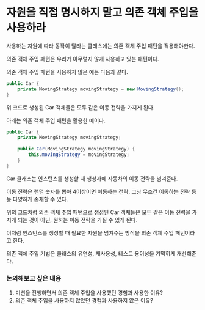 # 자원을 직접 명시하지 말고 의존 객체 주입을 사용하라

사용하는 자원에 따라 동작이 달라는 클래스에는 의존 객체 주입 패턴을 적용해야한다.

의존 객체 주입 패턴은 우리가 아무렇지 않게 사용하고 있는 패턴이다.

의존 객체 주입 패턴을 사용하지 않은 예는 다음과 같다.

```java
public Car {
    private MovingStrategy movingStrategy = new MovingStrategy();
}
```
위 코드로 생성된 Car 객체들은 모두 같은 이동 전략을 가지게 된다.

아래는 의존 객체 주입 패턴을 활용한 예이다.
```java
public Car {
    private MovingStrategy movingStrategy;
    
    public Car(MovingStrategy movingStrategy) {
        this.movingStrategy = movingStrategy;
    } 
}
```

Car 클래스는 인스턴스를 생성할 때 생성자에 자동차의 이동 전략을 넘겨준다.

이동 전략은 랜덤 숫자를 뽑아 4이상이면 이동하는 전략, 그냥 무조건 이동하는 전략 등등 다양하게 존재할 수 있다.

위의 코드처럼 의존 객체 주입 패턴으로 생성된 Car 객체들은 모두 같은 이동 전략을 가지게 되는 것이 아닌,
원하는 이동 전략을 가질 수 있게 된다.

이처럼 인스턴스를 생성할 때 필요한 자원을 넘겨주는 방식을 의존 객체 주입 패턴이라고 한다.

의존 객체 주입 기법은 클래스의 유연성, 재사용성, 테스트 용이성을 기막히게 개선해준다.

### 논의해보고 싶은 내용
1. 미션을 진행하면서 의존 객체 주입을 사용했던 경험과 사용한 이유?
2. 의존 객체 주입을 사용하지 않았던 경험과 사용하지 않은 이유?
